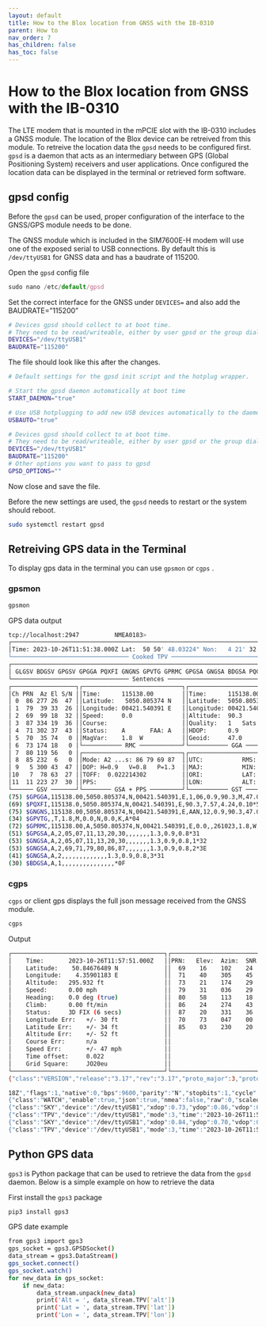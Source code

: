 ```yaml
---
layout: default
title: How to the Blox location from GNSS with the IB-0310
parent: How to
nav_order: 7
has_children: false
has_toc: false
---
```


# How to the Blox location from GNSS with the IB-0310

The LTE modem that is mounted in the mPCIE slot with the IB-0310 includes a GNSS module. The location of the Blox device can be retreived from this module. To retreive the location data the `gpsd` needs to be configured first. 
`gpsd` is a daemon that acts as an intermediary between GPS (Global Positioning System) receivers and user applications. Once configured the location data can be displayed in the terminal or retrieved form software. 


## gpsd config

Before the `gpsd` can be used, proper configuration of the interface to the GNSS/GPS module needs to be done. 

The GNSS module which is included in the SIM7600E-H modem will use one of the exposed serial to USB connections. By default this is `/dev/ttyUSB1` for GNSS data and has a baudrate of 115200. 

Open the `gpsd` config file

```jsx
sudo nano /etc/default/gpsd
```

Set the correct interface for the GNSS under `DEVICES=` and also add the BAUDRATE=”115200”

```bash
# Devices gpsd should collect to at boot time.
# They need to be read/writeable, either by user gpsd or the group dialout.
DEVICES="/dev/ttyUSB1"
BAUDRATE="115200"
```

The file should look like this after the changes. 

```bash
# Default settings for the gpsd init script and the hotplug wrapper.

# Start the gpsd daemon automatically at boot time
START_DAEMON="true"

# Use USB hotplugging to add new USB devices automatically to the daemon
USBAUTO="true"

# Devices gpsd should collect to at boot time.
# They need to be read/writeable, either by user gpsd or the group dialout.
DEVICES="/dev/ttyUSB1"
BAUDRATE="115200"
# Other options you want to pass to gpsd
GPSD_OPTIONS=""
```

Now close and save the file. 

Before the new settings are used, the `gpsd` needs to restart or the system should reboot. 

```bash
sudo systemctl restart gpsd
```

## Retreiving GPS data in the Terminal

To display gps data in the terminal you can use `gpsmon` or `cgps` . 

### gpsmon

```bash
gpsmon
```

GPS data output

```bash
tcp://localhost:2947          NMEA0183>
┌──────────────────────────────────────────────────────────────────────────────┐o
│Time: 2023-10-26T11:51:38.000Z Lat:  50 50' 48.03224" Non:   4 21' 32.04234" E│v
└───────────────────────────────── Cooked TPV ─────────────────────────────────┘"
┌──────────────────────────────────────────────────────────────────────────────┐f
│ GLGSV BDGSV GPGSV GPGGA PQXFI GNGNS GPVTG GPRMC GPGSA GNGSA BDGSA PQGSA      │
└───────────────────────────────── Sentences ──────────────────────────────────┘
┌──────────────────┐┌────────────────────────────┐┌────────────────────────────┐
│Ch PRN  Az El S/N ││Time:      115138.00        ││Time:      115138.00        │
│ 0  86 277 26  47 ││Latitude:   5050.805374 N   ││Latitude:  5050.805374      │
│ 1  79  39 33  26 ││Longitude: 00421.540391 E   ││Longitude: 00421.540391     │
│ 2  69  99 18  32 ││Speed:     0.0              ││Altitude:  90.3             │
│ 3  87 334 19  36 ││Course:                     ││Quality:   1   Sats: 06     │
│ 4  71 302 37  43 ││Status:    A       FAA: A   ││HDOP:      0.9              │
│ 5  70  35 74   0 ││MagVar:    1.8  W           ││Geoid:     47.0             │
│ 6  73 174 18   0 │└─────────── RMC ────────────┘└─────────── GGA ────────────┘
│ 7  80 119 56   0 │┌────────────────────────────┐┌────────────────────────────┐
│ 8  85 232  6   0 ││Mode: A2 ...s: 86 79 69 87  ││UTC:           RMS:         │
│ 9   5 300 43  47 ││DOP: H=0.9   V=0.8   P=1.3  ││MAJ:           MIN:         │
│10   7  78 63  27 ││TOFF:  0.022214302          ││ORI:           LAT:         │
│11  11 223 27  30 ││PPS:                        ││LON:           ALT:         │
└────── GSV ───────┘└──────── GSA + PPS ─────────┘└─────────── GST ────────────┘
(75) $GPGGA,115138.00,5050.805374,N,00421.540391,E,1,06,0.9,90.3,M,47.0,M,,*55
(69) $PQXFI,115138.0,5050.805374,N,00421.540391,E,90.3,7.57,4.24,0.10*5C
(75) $GNGNS,115138.00,5050.805374,N,00421.540391,E,AAN,12,0.9,90.3,47.0,,,V*50
(34) $GPVTG,,T,1.8,M,0.0,N,0.0,K,A*04
(72) $GPRMC,115138.00,A,5050.805374,N,00421.540391,E,0.0,,261023,1.8,W,A*0B
(51) $GPGSA,A,2,05,07,11,13,20,30,,,,,,,1.3,0.9,0.8*31
(53) $GNGSA,A,2,05,07,11,13,20,30,,,,,,,1.3,0.9,0.8,1*32
(53) $GNGSA,A,2,69,71,79,80,86,87,,,,,,,1.3,0.9,0.8,2*3E
(41) $GNGSA,A,2,,,,,,,,,,,,,1.3,0.9,0.8,3*31
(30) $BDGSA,A,1,,,,,,,,,,,,,,,*0F
```

### cgps

`cgps` or client gps displays the full json message received from the GNSS module.

```bash
cgps
```

Output

```bash
┌───────────────────────────────────────────┐┌─────────────────────────────────┐
│    Time:       2023-10-26T11:57:51.000Z   ││PRN:   Elev:  Azim:  SNR:  Used: │
│    Latitude:    50.84676489 N             ││  69    16    102    24      Y   │
│    Longitude:    4.35901183 E             ││  71    40    305    45      Y   │
│    Altitude:   295.932 ft                 ││  73    21    174    29      Y   │
│    Speed:      0.00 mph                   ││  79    31    036    29      Y   │
│    Heading:    0.0 deg (true)             ││  80    58    113    18      Y   │
│    Climb:      0.00 ft/min                ││  86    24    274    43      Y   │
│    Status:     3D FIX (6 secs)            ││  87    20    331    36      Y   │
│    Longitude Err:   +/- 30 ft             ││  70    73    047    00      N   │
│    Latitude Err:    +/- 34 ft             ││  85    03    230    20      N   │
│    Altitude Err:    +/- 52 ft             ││                                 │
│    Course Err:      n/a                   ││                                 │
│    Speed Err:       +/- 47 mph            ││                                 │
│    Time offset:     0.022                 ││                                 │
│    Grid Square:     JO20eu                ││                                 │
└───────────────────────────────────────────┘└─────────────────────────────────┘
{"class":"VERSION","release":"3.17","rev":"3.17","proto_major":3,"proto_minor":12}

18Z","flags":1,"native":0,"bps":9600,"parity":"N","stopbits":1,"cycle":1.00}]}
{"class":"WATCH","enable":true,"json":true,"nmea":false,"raw":0,"scaled":false,"timing":false,"split24":false,"pps":false}
{"class":"SKY","device":"/dev/ttyUSB1","xdop":0.73,"ydop":0.86,"vdop":0.80,"tdop":1.06,"hdop":1.00,"gdop":2.56,"pdop":1.30,"satellites":[{"PRN":86,"el":24,"az":274,"ss":42,"used":true},{"PRN":73,"el":21,"az":174,"ss":30,"used":true},{"PRN":80,"el":58,"az":113,"ss":23,"used":true},{"PRN":79,"el":31,"az":36,"ss":27,"used":false},{"PRN":69,"el":16,"az":102,"ss":20,"used":true},{"PRN":87,"el":20,"az":331,"ss":35,"used":true},{"PRN":85,"el":3,"az":230,"ss":19,"used":false},{"PRN":71,"el":40,"az":305,"ss":46,"used":true},{"PRN":70,"el":73,"az":47,"ss":0,"used":false}]}
{"class":"TPV","device":"/dev/ttyUSB1","mode":3,"time":"2023-10-26T11:57:45.000Z","ept":0.005,"lat":50.846764767,"lon":4.359011333,"alt":90.200,"epx":10.961,"epy":12.938,"epv":18.400,"track":0.0000,"speed":0.000,"climb":-0.001,"eps":0.21,"epc":0.29}
{"class":"SKY","device":"/dev/ttyUSB1","xdop":0.84,"ydop":0.70,"vdop":0.70,"tdop":1.42,"hdop":0.80,"gdop":3.09,"pdop":1.10,"satellites":[{"PRN":86,"el":24,"az":274,"ss":43,"used":true},{"PRN":73,"el":21,"az":174,"ss":29,"used":true},{"PRN":80,"el":58,"az":113,"ss":23,"used":true},{"PRN":79,"el":31,"az":36,"ss":28,"used":true},{"PRN":69,"el":16,"az":102,"ss":21,"used":false},{"PRN":87,"el":20,"az":331,"ss":34,"used":true},{"PRN":85,"el":3,"az":230,"ss":19,"used":false},{"PRN":71,"el":40,"az":305,"ss":45,"used":true},{"PRN":70,"el":73,"az":47,"ss":0,"used":false}]}
{"class":"TPV","device":"/dev/ttyUSB1","mode":3,"time":"2023-10-26T11:57:46.000Z","ept":0.005,"lat":50.846764783,"lon":4.359011433,"alt":90.200,"epx":12.648,"epy":10.547,"epv":16.100,"track":0.0000,"speed":0.000,"climb":0.000,"eps":25.59,"epc":34.50}
```

## Python GPS data

`gps3` is Python package that can be used to retrieve the data from the `gpsd` daemon. Below is a simple example on how to retrieve the data

First install the `gps3` package

```bash
pip3 install gps3
```

GPS date example

```bash
from gps3 import gps3
gps_socket = gps3.GPSDSocket()
data_stream = gps3.DataStream()
gps_socket.connect()
gps_socket.watch()
for new_data in gps_socket:
    if new_data:
        data_stream.unpack(new_data)
        print('Alt = ', data_stream.TPV['alt'])
        print('Lat = ', data_stream.TPV['lat'])
        print('Lon = ', data_stream.TPV['lon'])
```
